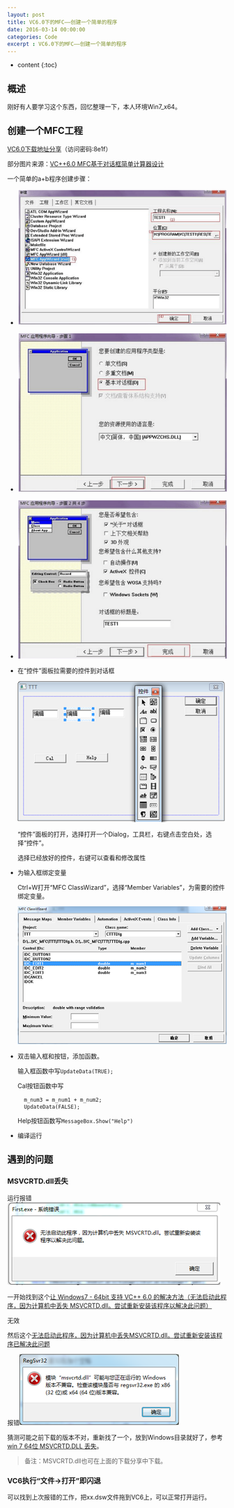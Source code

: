 ```yaml
---
layout: post
title: VC6.0下的MFC——创建一个简单的程序
date: 2016-03-14 00:00:00
categories: Code
excerpt : VC6.0下的MFC——创建一个简单的程序
---
```


* content
{:toc}

## 概述

刚好有人要学习这个东西，回忆整理一下，本人环境Win7_x64。

## 创建一个MFC工程

[VC6.0下载地址分享](https://yunpan.cn/cmEkrB8j9GAvZ)（访问密码:8e1f）

部分图片来源：[VC++6.0 MFC基于对话框简单计算器设计](http://wenku.baidu.com/link?url=KKVn1lLW6Lw79BMHGfB5pLhAaQDMpQxpLldryA6OolPwWzSTXLsTyZ1Z4QoapbOXlzFGHAWLJKEy6VJ37UPIBpbkPxnz88KuFCdTCSVKc6a)

一个简单的a+b程序创建步骤：

- ![001](/assets/blog-images/2016-03/001.png)
- ![002](/assets/blog-images/2016-03/002.png)
- ![003](/assets/blog-images/2016-03/003.png)
- 在“控件”面板拉需要的控件到对话框

	![004](/assets/blog-images/2016-03/004.png)
		
	“控件”面板的打开，选择打开一个Dialog，工具栏，右键点击空白处，选择“控件”。
	
	选择已经放好的控件，右键可以查看和修改属性
- 为输入框绑定变量
	
	Ctrl+W打开“MFC ClassWizard”，选择“Member Variables”，为需要的控件绑定变量。
	
	![005](/assets/blog-images/2016-03/005.png)
	
- 双击输入框和按钮，添加函数。

	输入框函数中写`UpdateData(TRUE);`
	
	Cal按钮函数中写
	
		m_num3 = m_num1 + m_num2;
		UpdateData(FALSE);
	
	Help按钮函数写`MessageBox.Show("Help")`
	
- 编译运行

## 遇到的问题

### MSVCRTD.dll丢失

运行报错![006](/assets/blog-images/2016-03/006.png)

一开始找到这个[让 Windows7 - 64bit 支持 VC++ 6.0 的解决方法（无法启动此程序，因为计算机中丢失 MSVCRTD.dll。尝试重新安装该程序以解决此问题）](http://www.cnblogs.com/poissonnotes/p/4372136.html)

无效

然后这个[无法启动此程序，因为计算机中丢失MSVCRTD.dll。尝试重新安装该程序已解决此问题](http://zhidao.baidu.com/link?url=6ziv_P5lDdLp5Egs6AiTvYCe8DdzcowuAZmWEIOmBIDA-4byQg5p-zWDGMlsTBiG9gv5CzG_M6hU9UMaWEU0Na)

报错![007](/assets/blog-images/2016-03/007.png)

猜测可能之前下载的版本不对，重新找了一个，放到Windows目录就好了，参考[win 7 64位 MSVCRTD.DLL 丢失](http://zhidao.baidu.com/link?url=oNC6G7DG1wonzkus5ruu2di67o6o4ngo7Pr37K-mz1caSLOWq7wRZfR6rcxSMFRJZPHncg5bP_8AtkR5fha4Sq)。

> 备注：MSVCRTD.dll也可在上面的下载分享中下载。

### VC6执行“文件->打开”即闪退

可以找到上次报错的工作，把xx.dsw文件拖到VC6上，可以正常打开运行。
